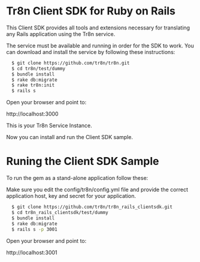 # Tr8n Client SDK for Ruby on Rails

This Client SDK provides all tools and extensions necessary for translating any Rails application using the Tr8n service.

The service must be available and running in order for the SDK to work. You can download and install the service by following these instructions:

```sh
  $ git clone https://github.com/tr8n/tr8n.git
  $ cd tr8n/test/dummy
  $ bundle install
  $ rake db:migrate
  $ rake tr8n:init
  $ rails s
```

Open your browser and point to:

  http://localhost:3000

This is your Tr8n Service Instance.

Now you can install and run the Client SDK sample.


# Runing the Client SDK Sample

To run the gem as a stand-alone application follow these:

Make sure you edit the config/tr8n/config.yml file and provide the correct application host, key and secret for your application.

```sh
  $ git clone https://github.com/tr8n/tr8n_rails_clientsdk.git
  $ cd tr8n_rails_clientsdk/test/dummy
  $ bundle install
  $ rake db:migrate
  $ rails s -p 3001
```


Open your browser and point to:

  http://localhost:3001
